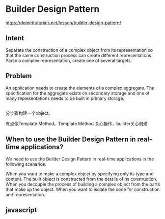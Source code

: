 
# Builder Design Pattern

https://dotnettutorials.net/lesson/builder-design-pattern/


## Intent
Separate the construction of a complex object from its representation so that the same construction process can create different representations.
Parse a complex representation, create one of several targets.

## Problem
An application needs to create the elements of a complex aggregate. The specification for the aggregate exists on secondary storage and one of many representations needs to be built in primary storage.



##
分步骤构建一个object。

有点像Template Method。Template Method 关心操作，builder关心创建

## When to use the Builder Design Pattern in real-time applications?
We need to use the Builder Design Pattern in real-time applications in the following scenarios.

When you want to make a complex object by specifying only its type and content. The built object is constructed from the details of its construction.
When you decouple the process of building a complex object from the parts that make up the object.
When you want to isolate the code for construction and representation.

## javascript




